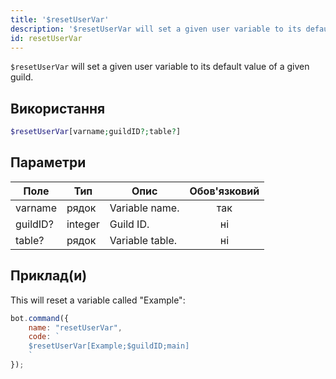 ```yaml
---
title: '$resetUserVar'
description: '$resetUserVar will set a given user variable to its default value of a given guild.'
id: resetUserVar
---
```


`$resetUserVar` will set a given user variable to its default value of a given guild.

## Використання

```php
$resetUserVar[varname;guildID?;table?]
```

## Параметри

| Поле     | Тип     | Опис            | Обов'язковий |
| -------- | ------- | --------------- |:------------:|
| varname  | рядок   | Variable name.  |     так      |
| guildID? | integer | Guild ID.       |      ні      |
| table?   | рядок   | Variable table. |      ні      |

## Приклад(и)

This will reset a variable called "Example":

```javascript
bot.command({
    name: "resetUserVar",
    code: `
    $resetUserVar[Example;$guildID;main]
    `
});
```